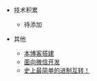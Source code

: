 - 技术积累
    - 待添加

- 其他
    - [本博客搭建](blog/本博客搭建.md)
    - [面向微信开发](blog/面向微信开发.md)
    - [史上最简单的进制互转！](blog/史上最简单的进制互转！.md)